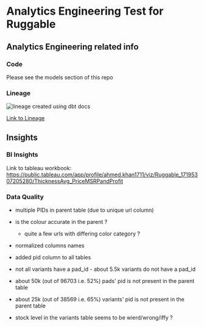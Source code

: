 # Analytics Engineering Test for Ruggable

## Analytics Engineering related info

### Code

Please see the models section of this repo

### Lineage

![lineage created using dbt docs](https://i.postimg.cc/xjHjpcBZ/dbt-lineage.png)

[Link to Lineage](https://i.postimg.cc/xjHjpcBZ/dbt-lineage.png)

## Insights

### BI Insights

Link to tableau workbook: https://public.tableau.com/app/profile/ahmed.khan1711/viz/Ruggable_17195307205280/ThicknessAvg_PriceMSRPandProfit

### Data Quality

- multiple PIDs in parent table (due to unique url column)

- is the colour accurate in the parent ? 
	- quite a few urls with differing color category ?

- normalized columns names

- added pid column to all tables

- not all variants have a pad_id - about 5.5k variants do not have a pad_id

- about 50k (out of 96703 i.e. 52%) pads' pid is not present in the parent table

- about 25k (out of 38569 i.e. 65%) variants' pid is not present in the parent table

- stock level in the variants table seems to be wierd/wrong/iffy ?

